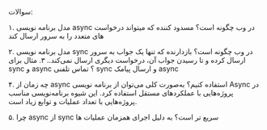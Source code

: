 سوالات:

۱. مدل برنامه نویسی async در وب چگونه است؟ مسدود کننده که میتواند درخواست های متعدد را به سرور ارسال کند

۲. مدل برنامه نویسی sync در وب چگونه است؟ بازدارنده که تنها یک جواب به سرور ارسال کرده و تا رسیدن جواب آن، درخواست دیگری ارسال نمی‌کند..
۳. مثال برای sync و async ؟ تماس تلفنی sync و ارسال پیامک async

۴. چه زمان از async استفاده کنیم؟ به‌صورت کلی می‌توان از برنامه نویسی Async در پروژه‌هایی با عملکردهای مستقل استفاده کرد. این شیوه برنامه‌نویسی مناسب پروژه‌هایی با تعداد عملیات و توابع زیاد است.

۵. چرا async از sync سریع تر است؟ به دلیل اجرای همزمان عملیات ها
